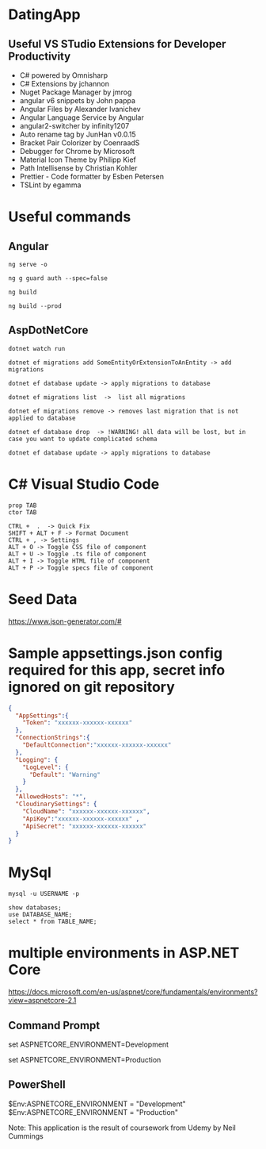 # DatingApp

## Useful VS STudio Extensions for Developer Productivity

- C# powered by Omnisharp
- C# Extensions by jchannon
- Nuget Package Manager by jmrog
- angular v6 snippets by John pappa
- Angular Files by Alexander Ivanichev
- Angular Language Service by Angular
- angular2-switcher by infinity1207
- Auto rename tag by JunHan v0.0.15
- Bracket Pair Colorizer by CoenraadS
- Debugger for Chrome by Microsoft
- Material Icon Theme by Philipp Kief
- Path Intellisense by Christian Kohler
- Prettier - Code formatter by Esben Petersen
- TSLint by egamma

# Useful commands

## Angular
```
ng serve -o

ng g guard auth --spec=false

ng build

ng build --prod
```
## AspDotNetCore
```
dotnet watch run

dotnet ef migrations add SomeEntityOrExtensionToAnEntity -> add migrations

dotnet ef database update -> apply migrations to database

dotnet ef migrations list  ->  list all migrations

dotnet ef migrations remove -> removes last migration that is not applied to database

dotnet ef database drop  -> !WARNING! all data will be lost, but in case you want to update complicated schema

dotnet ef database update -> apply migrations to database
```
# C# Visual Studio Code

```
prop TAB
ctor TAB

CTRL +  .  -> Quick Fix
SHIFT + ALT + F -> Format Document
CTRL + , -> Settings
ALT + O -> Toggle CSS file of component
ALT + U -> Toggle .ts file of component
ALT + I -> Toggle HTML file of component
ALT + P -> Toggle specs file of component
```
# Seed Data

https://www.json-generator.com/#

# Sample appsettings.json config required for this app, secret info ignored on git repository
```json
{
  "AppSettings":{
    "Token": "xxxxxx-xxxxxx-xxxxxx" 
  },
  "ConnectionStrings":{
    "DefaultConnection":"xxxxxx-xxxxxx-xxxxxx"
  },
  "Logging": {
    "LogLevel": {
      "Default": "Warning"
    }
  },
  "AllowedHosts": "*",
  "CloudinarySettings": {
    "CloudName": "xxxxxx-xxxxxx-xxxxxx",
    "ApiKey":"xxxxxx-xxxxxx-xxxxxx" ,
    "ApiSecret": "xxxxxx-xxxxxx-xxxxxx"
  }
}
```

# MySql
```
mysql -u USERNAME -p

show databases;
use DATABASE_NAME;
select * from TABLE_NAME;

```

# multiple environments in ASP.NET Core

https://docs.microsoft.com/en-us/aspnet/core/fundamentals/environments?view=aspnetcore-2.1

## Command Prompt

set ASPNETCORE_ENVIRONMENT=Development

set ASPNETCORE_ENVIRONMENT=Production

## PowerShell

$Env:ASPNETCORE_ENVIRONMENT = "Development"
$Env:ASPNETCORE_ENVIRONMENT = "Production"



Note: This application is the result of coursework from Udemy by Neil Cummings  
